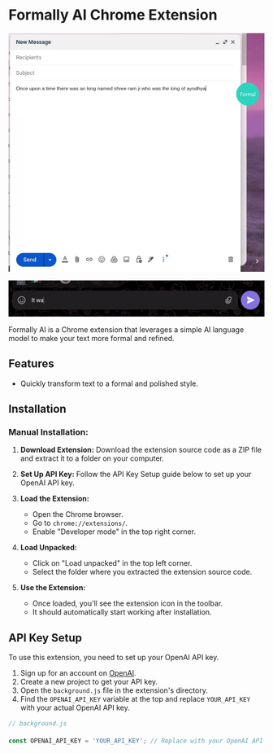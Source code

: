 # Formally AI Chrome Extension

<p align="center">
  <img src="gif-demo/formally-demo-2.gif" alt="Formally Demo 1">
</p>
<p align="center">
  <img src="gif-demo/formally-demo-1.gif" alt="Formally Demo 2">
</p>

Formally AI is a Chrome extension that leverages a simple AI language model to make your text more formal and refined.

## Features
- Quickly transform text to a formal and polished style.

## Installation

### Manual Installation:

1. **Download Extension:**
   Download the extension source code as a ZIP file and extract it to a folder on your computer.

2. **Set Up API Key:**
   Follow the API Key Setup guide below to set up your OpenAI API key.

3. **Load the Extension:**
   - Open the Chrome browser.
   - Go to `chrome://extensions/`.
   - Enable "Developer mode" in the top right corner.

4. **Load Unpacked:**
   - Click on "Load unpacked" in the top left corner.
   - Select the folder where you extracted the extension source code.

5. **Use the Extension:**
   - Once loaded, you'll see the extension icon in the toolbar.
   - It should automatically start working after installation.

## API Key Setup

To use this extension, you need to set up your OpenAI API key.

1. Sign up for an account on [OpenAI](https://openai.com/).
2. Create a new project to get your API key.
3. Open the `background.js` file in the extension's directory.
4. Find the `OPENAI_API_KEY` variable at the top and replace `YOUR_API_KEY` with your actual OpenAI API key.

```javascript
// background.js

const OPENAI_API_KEY = 'YOUR_API_KEY'; // Replace with your OpenAI API key
